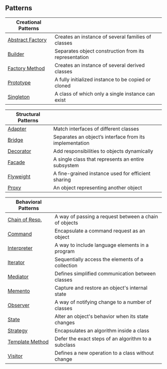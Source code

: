 ## Patterns

| Creational Patterns |  |
|--|--|
| [Abstract Factory](abstractFactory) | Creates an instance of several families of classes
| [Builder](#) | Separates object construction from its representation
| [Factory Method](#) | Creates an instance of several derived classes
| [Prototype](#) | A fully initialized instance to be copied or cloned
| [Singleton](#) | A class of which only a single instance can exist

| Structural Patterns |  |
|--|--|
| [Adapter](adapter-design-pattern) | Match interfaces of different classes
| [Bridge](bridge-design-pattern) | Separates an object’s interface from its implementation | [Composite](composite-design-pattern) | A tree structure of simple and composite objects
| [Decorator](decorator-design-pattern) | Add responsibilities to objects dynamically
| [Facade](facade-design-pattern) | A single class that represents an entire subsystem
| [Flyweight](flyweight-design-pattern) | A fine-grained instance used for efficient sharing
| [Proxy](proxy-design-pattern) | An object representing another object

| Behavioral Patterns |  |
|--|--|
| [Chain of Resp.](chain-of-responsibility-design-pattern) | A way of passing a request between a chain of objects
| [Command](command-design-pattern) | Encapsulate a command request as an object
| [Interpreter](interpreter-design-pattern) | A way to include language elements in a program
| [Iterator](iterator-design-pattern) | Sequentially access the elements of a collection
|[Mediator](mediator-design-pattern) | Defines simplified communication between classes
| [Memento](memento-design-pattern) | Capture and restore an object's internal state
| [Observer](observer-design-pattern) | A way of notifying change to a number of classes
| [State](state-design-pattern) | Alter an object's behavior when its state changes
| [Strategy](strategy-design-pattern) | Encapsulates an algorithm inside a class
| [Template Method](template-method-design-pattern) | Defer the exact steps of an algorithm to a subclass
| [Visitor](visitor-design-pattern) | Defines a new operation to a class without change


